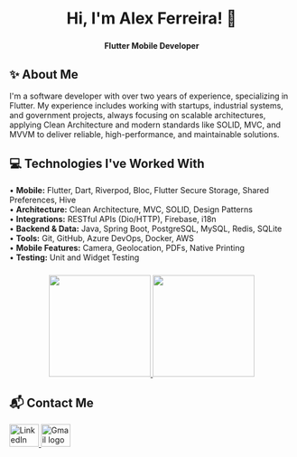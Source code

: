 <h1 align="center">Hi, I'm Alex Ferreira! 👋</h1>

###

<p align="center">
  <strong>Flutter Mobile Developer</strong>
</p>

###

<h2 align="left">✨ About Me</h2>

<p align="left">
    I'm a software developer with over two years of experience, specializing in Flutter. My experience includes working with startups, industrial systems, and government projects, always focusing on scalable architectures, applying Clean Architecture and modern standards like SOLID, MVC, and MVVM to deliver reliable, high-performance, and maintainable solutions.
</p>

###

<h2 align="left">💻 Technologies I've Worked With</h2>

<p align="left">
  • <strong>Mobile:</strong> Flutter, Dart, Riverpod, Bloc, Flutter Secure Storage, Shared Preferences, Hive <br>
  • <strong>Architecture:</strong> Clean Architecture, MVC, SOLID, Design Patterns <br>
  • <strong>Integrations:</strong> RESTful APIs (Dio/HTTP), Firebase, i18n <br>
  • <strong>Backend & Data:</strong> Java, Spring Boot, PostgreSQL, MySQL, Redis, SQLite <br>
  • <strong>Tools:</strong> Git, GitHub, Azure DevOps, Docker, AWS <br>
  • <strong>Mobile Features:</strong> Camera, Geolocation, PDFs, Native Printing <br>
  • <strong>Testing:</strong> Unit and Widget Testing  
</p>

###

<div align="center">
  <a href="https://github.com/AlexFerreira10">
    <img loading="lazy" height="180em" src="https://github-readme-stats.vercel.app/api/top-langs/?username=AlexFerreira10&layout=compact&langs_count=7&theme=dracula"/>
    <img loading="lazy" height="180em" src="https://github-readme-stats.vercel.app/api?username=AlexFerreira10&show_icons=true&theme=dracula&include_all_commits=true&count_private=true"/>
  </a>
</div>

###

<h2 align="left">📬 Contact Me</h2>

<div align="left">
  <a href="https://www.linkedin.com/in/alexferreira92" target="_blank">
    <img src="https://raw.githubusercontent.com/maurodesouza/profile-readme-generator/master/src/assets/icons/social/linkedin/default.svg" width="52" height="40" alt="LinkedIn logo" />
  </a>
  <a href="mailto:correaferreiraalex92@gmail.com" target="_blank">
    <img src="https://raw.githubusercontent.com/maurodesouza/profile-readme-generator/master/src/assets/icons/social/gmail/default.svg" width="52" height="40" alt="Gmail logo" />
  </a>
</div>

###
